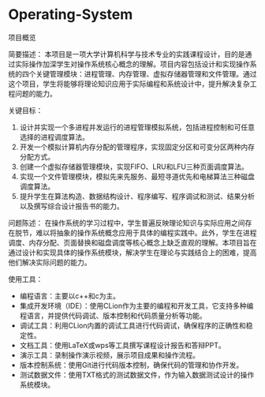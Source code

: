 # Operating-System
项目概览

简要描述：
本项目是一项大学计算机科学与技术专业的实践课程设计，目的是通过实际操作加深学生对操作系统核心概念的理解。项目内容包括设计和实现操作系统的四个关键管理模块：进程管理、内存管理、虚拟存储器管理和文件管理。通过这个项目，学生将能够将理论知识应用于实际编程和系统设计中，提升解决复杂工程问题的能力。

关键目标：
1. 设计并实现一个多进程并发运行的进程管理模拟系统，包括进程控制和可任意选择的进程调度算法。
2. 开发一个模拟计算机内存分配的管理程序，实现固定分区和可变分区两种内存分配方式。
3. 创建一个虚拟存储器管理模块，实现FIFO、LRU和LFU三种页面调度算法。
4. 实现一个文件管理模块，模拟先来先服务、最短寻道优先和电梯算法三种磁盘调度算法。
5. 提升学生在算法构造、数据结构设计、程序编写、程序调试和测试、结果分析以及撰写综合设计报告书的能力。

问题陈述：
在操作系统的学习过程中，学生普遍反映理论知识与实际应用之间存在脱节，难以将抽象的操作系统概念应用于具体的编程实践中。此外，学生在进程调度、内存分配、页面替换和磁盘调度等核心概念上缺乏直观的理解。本项目旨在通过设计和实现具体的操作系统模块，解决学生在理论与实践结合上的困难，提高他们解决实际问题的能力。

使用工具：
- 编程语言：主要以c++和c为主。
- 集成开发环境（IDE）：使用CLion作为主要的编程和开发工具，它支持多种编程语言，并提供代码调试、版本控制和代码质量分析等功能。
- 调试工具：利用CLion内置的调试工具进行代码调试，确保程序的正确性和稳定性。
- 文档工具：使用LaTeX或wps等工具撰写课程设计报告和答辩PPT。
- 演示工具：录制操作演示视频，展示项目成果和操作流程。
- 版本控制系统：使用Git进行代码版本控制，确保代码的管理和协作开发。
- 测试数据文件：使用TXT格式的测试数据文件，作为输入数据测试设计的操作系统模块。
